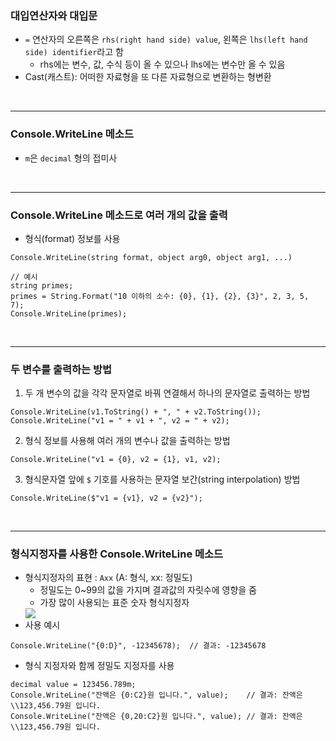 ### 대입연산자와 대입문
- `=` 연산자의 오른쪽은 `rhs(right hand side) value`, 왼쪽은 `lhs(left hand side) identifier`라고 함
	- rhs에는 변수, 값, 수식 등이 올 수 있으나 lhs에는 변수만 올 수 있음
- Cast(캐스트): 어떠한 자료형을 또 다른 자료형으로 변환하는 형변환

<br />

***

### Console.WriteLine 메소드
- `m`은 `decimal` 형의 접미사

<br />

***

### Console.WriteLine 메소드로 여러 개의 값을 출력
- 형식(format) 정보를 사용
```
Console.WriteLine(string format, object arg0, object arg1, ...)

// 예시
string primes;
primes = String.Format("10 이하의 소수: {0}, {1}, {2}, {3}", 2, 3, 5, 7);
Console.WriteLine(primes);
```

<br />

***

### 두 변수를 출력하는 방법
1. 두 개 변수의 값을 각각 문자열로 바꿔 연결해서 하나의 문자열로 출력하는 방법
```
Console.WriteLine(v1.ToString() + ", " + v2.ToString());
Console.WriteLine("v1 = " + v1 + ", v2 = " + v2);
```

2. 형식 정보를 사용해 여러 개의 변수나 값을 출력하는 방법
```
Console.WriteLine("v1 = {0}, v2 = {1}, v1, v2);
```

3. 형식문자열 앞에 `$` 기호를 사용하는 문자열 보간(string interpolation) 방법
```
Console.WriteLine($"v1 = {v1}, v2 = {v2}");
```

<br />

***

### 형식지정자를 사용한 Console.WriteLine 메소드
- 형식지정자의 표현 : `Axx` (A: 형식, xx: 정밀도)
    - 정밀도는 0~99의 값을 가지며 결과값의 자릿수에 영향을 줌
    - 가장 많이 사용되는 표준 숫자 형식지정자
    <img src="./010표.jpg">
- 사용 예시
```
Console.WriteLine("{0:D}", -12345678);  // 결과: -12345678
```

- 형식 지정자와 함께 정밀도 지정자를 사용
```
decimal value = 123456.789m;
Console.WriteLine("잔액은 {0:C2}원 입니다.", value);    // 결과: 잔액은 \\123,456.79원 입니다.
Console.WriteLine("잔액은 {0,20:C2}원 입니다.", value); // 결과: 잔액은           \\123,456.79원 입니다.
```
